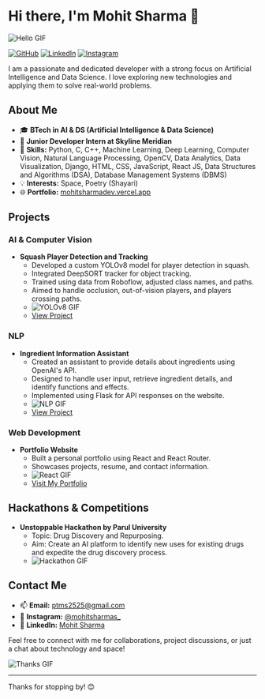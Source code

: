 # Hi there, I'm Mohit Sharma 👋

![Hello GIF](https://media.giphy.com/media/hvRJCLFzcasrR4ia7z/giphy.gif)

[![GitHub](https://img.shields.io/badge/-GitHub-000?style=flat&logo=Github&logoColor=white)](https://github.com/mohitsharma1214)
[![LinkedIn](https://img.shields.io/badge/-LinkedIn-blue?style=flat&logo=Linkedin&logoColor=white)](https://www.linkedin.com/in/mohitsharmas78/)
[![Instagram](https://img.shields.io/badge/-Instagram-E4405F?style=flat&logo=Instagram&logoColor=white)](https://instagram.com/mohitsharmas_)

I am a passionate and dedicated developer with a strong focus on Artificial Intelligence and Data Science. I love exploring new technologies and applying them to solve real-world problems.

## About Me

- 🎓 **BTech in AI & DS (Artificial Intelligence & Data Science)**
- 💼 **Junior Developer Intern at Skyline Meridian**
- 🌟 **Skills:** Python, C, C++, Machine Learning, Deep Learning, Computer Vision, Natural Language Processing, OpenCV, Data Analytics, Data Visualization, Django, HTML, CSS, JavaScript, React JS, Data Structures and Algorithms (DSA), Database Management Systems (DBMS)
- 💡 **Interests:** Space, Poetry (Shayari)
- 🌐 **Portfolio:** [mohitsharmadev.vercel.app](https://mohitsharmadev.vercel.app/)

## Projects

### AI & Computer Vision

- **Squash Player Detection and Tracking**
  - Developed a custom YOLOv8 model for player detection in squash.
  - Integrated DeepSORT tracker for object tracking.
  - Trained using data from Roboflow, adjusted class names, and paths.
  - Aimed to handle occlusion, out-of-vision players, and players crossing paths.
  - ![YOLOv8 GIF](https://media.giphy.com/media/xT9IgmR6cW74zZZkGg/giphy.gif)
  - [View Project](https://github.com/mohitsharma1214/squash-player-detection)

### NLP

- **Ingredient Information Assistant**
  - Created an assistant to provide details about ingredients using OpenAI's API.
  - Designed to handle user input, retrieve ingredient details, and identify functions and effects.
  - Implemented using Flask for API responses on the website.
  - ![NLP GIF](https://media.giphy.com/media/3oFzmzhA68vjEUTX9S/giphy.gif)
  - [View Project](https://github.com/mohitsharma1214/ingredient-info-assistant)

### Web Development

- **Portfolio Website**
  - Built a personal portfolio using React and React Router.
  - Showcases projects, resume, and contact information.
  - ![React GIF](https://media.giphy.com/media/l3q2K5cP00AIxlu5a/giphy.gif)
  - [Visit My Portfolio](https://mohitsharmadev.vercel.app/)

## Hackathons & Competitions

- **Unstoppable Hackathon by Parul University**
  - Topic: Drug Discovery and Repurposing.
  - Aim: Create an AI platform to identify new uses for existing drugs and expedite the drug discovery process.
  - ![Hackathon GIF](https://media.giphy.com/media/1gkKOuh4rXWFDJKM7v/giphy.gif)

## Contact Me

- 📫 **Email:** [ptms2525@gmail.com](mailto:ptms2525@gmail.com)
- 📱 **Instagram:** [@mohitsharmas_](https://instagram.com/mohitsharmas_)
- 📝 **LinkedIn:** [Mohit Sharma](https://www.linkedin.com/in/mohitsharmas78/)

Feel free to connect with me for collaborations, project discussions, or just a chat about technology and space!

![Thanks GIF](https://media.giphy.com/media/26FOVyJ9qg4AMJAsw/giphy.gif)

---

Thanks for stopping by! 😊
